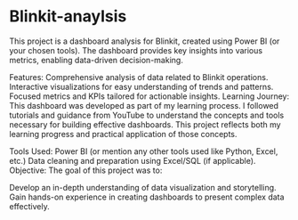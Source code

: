 # Blinkit-anaylsis
This project is a dashboard analysis for Blinkit, created using Power BI (or your chosen tools). The dashboard provides key insights into various metrics, enabling data-driven decision-making.

Features:
Comprehensive analysis of data related to Blinkit operations.
Interactive visualizations for easy understanding of trends and patterns.
Focused metrics and KPIs tailored for actionable insights.
Learning Journey:
This dashboard was developed as part of my learning process. I followed tutorials and guidance from YouTube to understand the concepts and tools necessary for building effective dashboards. This project reflects both my learning progress and practical application of those concepts.

Tools Used:
Power BI (or mention any other tools used like Python, Excel, etc.)
Data cleaning and preparation using Excel/SQL (if applicable).
Objective:
The goal of this project was to:

Develop an in-depth understanding of data visualization and storytelling.
Gain hands-on experience in creating dashboards to present complex data effectively.
